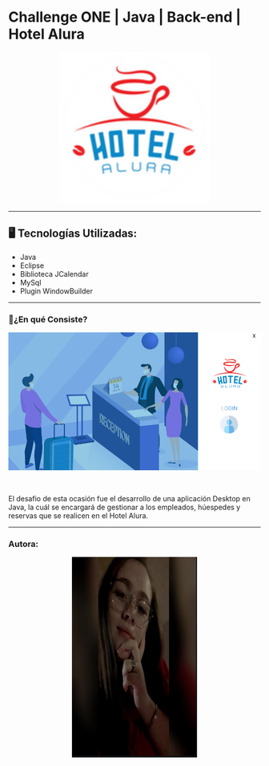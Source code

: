 # Challenge ONE | Java | Back-end | Hotel Alura

<p align="center" >
     <img width="300" heigth="300" src="src/imagenes/logo-hotel.png">
</p>

---

## 🖥️ Tecnologías Utilizadas:

- Java
- Eclipse
- Biblioteca JCalendar
- MySql
- Plugin WindowBuilder </br>

---

### 🚧¿En qué Consiste?

<p align="center">
<img src="src/imagenes/hotelalura.png">
</p>

<br>

<p>El desafio de esta ocasión fue el desarrollo de una aplicación Desktop en Java, la cuál se encargará de gestionar a los empleados, húespedes y reservas que se realicen en el Hotel Alura.</p>

---

### Autora:
<p align="center">
<img width="250px" height="400px" justify-self="center"
    align-self="center" src="src/imagenes/me.png">
</p>
